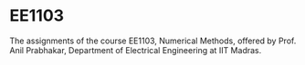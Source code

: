 # EE1103

The assignments of the course EE1103, Numerical Methods, offered by Prof. Anil Prabhakar, Department of Electrical Engineering at IIT Madras.
